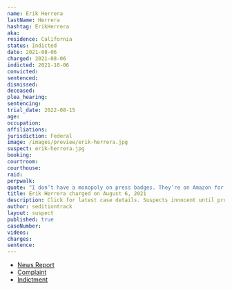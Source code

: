 ```yaml
---
name: Erik Herrera
lastName: Herrera
hashtag: ErikHerrera
aka:
residence: California
status: Indicted
date: 2021-08-06
charged: 2021-08-06
indicted: 2021-10-06
convicted:
sentenced:
dismissed:
deceased:
plea_hearing:
sentencing:
trial_date: 2022-08-15
age:
occupation:
affiliations:
jurisdiction: Federal
image: /images/preview/erik-herrera.jpg
suspect: erik-herrera.jpg
booking:
courtroom:
courthouse:
raid:
perpwalk:
quote: "I don’t have a monopoly on press badges. They’re on Amazon for like $8 ... No special permission to buy."
title: Erik Herrera charged on August 6, 2021
description: Click for latest case details. Suspects innocent until proven guilty.
author: seditiontrack
layout: suspect
published: true
caseNumber:
videos:
charges:
sentence:
---
```


- [News Report](https://www.ocregister.com/2021/10/07/2-more-with-southern-california-ties-charged-in-jan-6-storming-of-u-s-capitol/)
- [Complaint](https://extremism.gwu.edu/sites/g/files/zaxdzs2191/f/Erik%20Herrera%20Criminal%20Complaint.pdf)
- [Indictment](https://extremism.gwu.edu/sites/g/files/zaxdzs2191/f/Erik%20Herrera%20Indictment.pdf)
